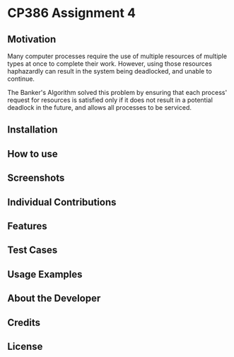 # CP386 Assignment 4

## Motivation

Many computer processes require the use of multiple resources of multiple types at once to complete their work. However, using those resources haphazardly can result in the system being deadlocked, and unable to continue.

The Banker's Algorithm solved this problem by ensuring that each process' request for resources is satisfied only if it does not result in a potential deadlock in the future, and allows all processes to be serviced.

## Installation

## How to use

## Screenshots

## Individual Contributions

## Features

## Test Cases

## Usage Examples

## About the Developer

## Credits

## License